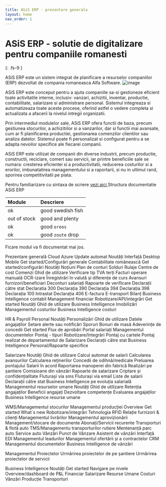 ```yaml
---
title: ASiS ERP - prezentare generala
layout: home
nav_order: 1
---
```


# ASiS ERP - solutie de digitalizare pentru companiile romanesti
{: .fs-9 }

ASiS ERP este un sistem integrat de planificare a resurselor companiilor (ERP) dezvoltat de compania romaneasca Alfa Software.
![image](https://user-images.githubusercontent.com/123550007/220093928-9e4e898d-42a0-47aa-9f7c-fe4f0c9a7f91.png)


ASiS ERP este conceput pentru a ajuta companiile sa-si gestioneze eficient toate activitatile interne, inclusiv: vanzari, achizitii, inventar, productie, contabilitate, salarizare si administrare personal. Sistemul integreaza si automatizeaza toate aceste procese, oferind astfel o vedere completa si actualizata a afacerii la nivelul intregii organizatii.

Prin intermediul modulelor sale, ASiS ERP ofera functii de baza, precum gestiunea stocurilor, a achizitiilor si a vanzarilor, dar si functii mai avansate, cum ar fi planificarea productiei, gestionarea comenzilor clientilor sau analiza datelor. Sistemul poate fi personalizat si configurat pentru a se adapta nevoilor specifice ale fiecarei companii.

ASiS ERP este utilizat de companii din diverse industrii, precum productie, constructii, reciclare, comert sau servicii, iar printre beneficiile sale se numara: cresterea eficientei si a productivitatii, reducerea costurilor si a erorilor, imbunatatirea managementului si a raportarii, si nu in ultimul rand, sporirea competitivitatii pe piata.

Pentru familiarizare cu sintaxa de scriere [vezi aici ](https://just-the-docs.github.io/just-the-docs/)
Structura documentatie ASiS ERP

<div class="code-example" markdown="1">

| <b>Module</b>| Descriere         |
|:-------------|:------------------|
| ok           | good swedish fish |
| out of stock | good and plenty   |
| ok           | good `oreos`      |
| ok           | good `zoute` drop | 
</div>


Ficare modul va fi documentat mai jos.



Prezentare generală
Cloud Azure
Update automat
Noutăți
Interfață
Desktop
Mobile
Get started/Configurări generale
Contabilitate românească
Get started/configurări
Noutăți
Noțiuni
Plan de conturi
Solduri
Rulaje
Centre de cost
Comenzi
Ghid de utilizare
Verificare tip TVA terți
Facturi
operare manuală
OCR-izare
Înregistrări în valută și diferențe de curs
Avansuri furnizori/beneficiari
Deconturi salariați
Rapoarte de verificare
Declarații către stat
Declaratia 300
Declarația 390
Declarația 394
Declarația 398
Declarația 100
Intrastat
Declarația 406
E-factura
E-transport
Bilanț
Business Intelligence contabil
Management financiar
Robotizare/API/integrări
Get started
Noutăți
Ghid de utilizare
Business Intelligence
Imobilizări
Managementul costurilor
Business Intelligence costuri


HR & Payroll
Personal
Noutăți
Personalizări
Ghid de utilizare
Datele angajaților
Setare alerte sau notificări
Sporuri
Bonuri de masă
Adeverințe de concedii
Get started
Flux de aprobări
Portal salariați
Managementul documentelor
Pontaj - tipuri
Robotizare/Integrări
Pontaj cu cartele
Pontaj realizat de departamentul de Salarizare
Declarații către stat
Business Intelligence Personal/Rapoarte specifice

Salarizare
Noutăți
Ghid de utilizare
Calcul automat de salarii
Calcularea avansurilor
Calcularea reținerilor
Concedii de odihnă/medicale
Preluarea pontajului
Salarii în acord
Raportarea manoperei din fabrică
Realizări pe șantiere
Comisioane din vânzări
Rapoarte de salarizare
Criptare și confidențialitate
Fluturași via sms
Fluturași via email
Liste de salarii
Declarații către stat
Business Intelligence pe evoluția salarială
Managementul resurselor umane
Noutăți
Ghid de utilizare
Retenția angajaților
Beneficii angajați
Dezvoltare competențe
Evaluarea angajaților
Business Intelligence resurse umane


WMS/Managementul stocurilor
Managementul producției
Overview
Get started
What`s new
Robotizare/integrări
Tehnologia RFID
Relație furnizori & clienți
Managementul livrărilor
Managementul aprovizionării
Management/stocare de documente
Abonați/Servicii recurente
Transporturi & flotă auto
TMS/Managementu transporturilor rutiere
Mentenanță parc auto
Service auto
Vânzări
Punct de Vânzare
Asistent de vânzări
Interfață EDI
Managementul leadurilor
Managementul ofertării și a contractelor
CRM
Managementul documentelor
Business Intelligence de vânzări

Managementul Proiectelor
Urmărirea proiectelor de pe șantiere
Urmărirea proiectelor de servicii

Business Intelligence
Noutăți
Get started
Navigare pe nivele
Overview/dashboard de P&L
Financiar
Salarizare
Resurse Umane
Costuri
Vânzări
Producție
Transporturi
